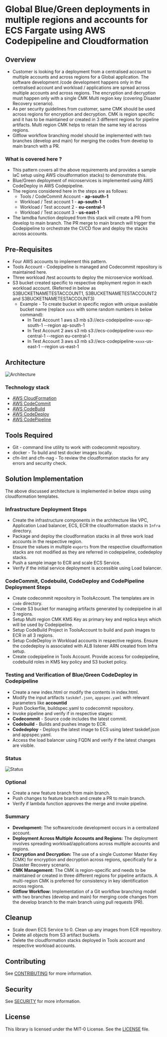 # Global Blue/Green deployments in multiple regions and accounts for ECS Fargate using AWS Codepipeline and Cloudformation



## Overview

- Customer is looking for a deployment from a centralised account to multiple accounts and across regions for a Global application. The software development /code development happens only in the centralised account and workload / applications are spread across multiple accounts and across regions. The encryption and decryption must happen only with a single CMK Multi region key (covering Disaster Recovery scenario). 
- As per security guidelines from customer, same CMK should be used across regions for encryption and decryption. CMK is region specific and it has to be maintained or created in 3 different regions for pipeline artifacts. Multi region CMK helps to retain the same key id across regions. 
- Gitflow workflow branching model should be implemented with two branches (develop and main) for merging the codes from develop to main branch with a PR. 

### What is covered here ?
- This pattern covers all the above requirements and provides a sample IaC setup using AWS cloudformation stacks) to demonstrate this. 
- Blue/Green deployment of microservices is implemented using AWS CodeDeploy in AWS Codepipeline.
- The regions considered here in the steps are as follows:
   - Tools / CodeCommit Account - **ap-south-1**
   - Workload / Test account 1 - **ap-south-1**
   - Workload / Test account 2 - **eu-central-1**
   - Workload / Test account 3 - **us-east-1**
- The lamdba function deployed from this stack will create a PR from develop to main branch. The PR merge to main branch will trigger the Codepipeline to orchestrate the CI/CD flow and deploy the stacks across accounts.

## Pre-Requisites
- Four AWS accounts to implement this pattern.
- Tools Account - Codepipeline is managed and Codecommit repository is maintained here.
- Three workload /test accounts to deploy the microservice workload.
- S3 bucket created specific to respective deployment region in each workload account. (Referred in below as S3BUCKETNAMETESTACCOUNT1, S3BUCKETNAMETESTACCOUNT2 and S3BUCKETNAMETESTACCOUNT3)
  - Example - To create bucket in specific region with unique available bucket name (replace `xxxx` with some random numbers in below command):
    - In Test Account 1
       aws s3 mb s3://ecs-codepipeline-`xxxx`-ap-south-1 --region ap-south-1
    - In Test Account 2
        aws s3 mb s3://ecs-codepipeline-`xxxx`-eu-central-1 --region eu-central-1
    -  In Test Account 3
       aws s3 mb s3://ecs-codepipeline-`xxxx`-us-east-1 --region us-east-1

## Architecture
![Architecture](Images/architecture.png)

### Technology stack  

- [AWS CloudFormation](https://aws.amazon.com/cloudformation/)
- [AWS CodeCommit](https://aws.amazon.com/codecommit/)
- [AWS CodeBuild](https://aws.amazon.com/codebuild/)
- [AWS CodeDeploy](https://aws.amazon.com/codedeploy/)
- [AWS CodePipeline](https://aws.amazon.com/codepipeline/)

## Tools Required
- Git - command line utility to work with codecommit repository.
- docker - To build and test docker images locally.
- cfn-lint and cfn-nag - To review the cloudformation stacks for any errors and security check.

## Solution Implementation
The above discussed architecture is implemented in below steps using cloudformation templates.

### Infrastructure Deployment Steps
- Create the infrastructure components in the architecture like VPC, Application Load balancer, ECS, ECR the cloudformation stacks in `Infra` directory.
- Package and deploy the cloudformation stacks in all three work load accounts in the respective region.
- Ensure the values in multiple `exports` from the respective cloudformation stacks are not modified as they are referred in codepipeline, codedeploy stacks.
- Push a sample image to ECR and scale ECS Service.
- Verify if the initial service deployment is accessible using Load balancer.

### CodeCommit, Codebuild, CodeDeploy and CodePipeline Deployment Steps
- Create codecommit repository in ToolsAccount. The templates are in `code` directory.
- Create S3 bucket for managing artifacts generated by codepipeline in all 3 regions.
- Setup Multi region CMK KMS Key as primary key and replica keys which will be used by Codepipeline.
- Setup CodeBuild Project in ToolsAccount to build and push images to ECR in all 3 regions.
- Setup CodeDeploy in Workload accounts in respective regions. Ensure the codedeploy is associated with ALB listener ARN created from Infra setup.
- Create codepipeline in Tools Account. Provide access for codepipeline, codebuild roles in KMS key policy and S3 bucket policy.

### Testing and Verification of Blue/Green CodeDeploy in Codepipeline
- Create a new index.html or modify the contents in index.html. 
- Modify the input artifacts `taskdef.json`, `appspec.yaml` with relevant parameters like **accountid** 
- Push Dockerfile, buildspec.yaml to codecommit repository.
- Invoke pipeline and verify if in respective stages:
 - **Codecommit** - Source code includes the latest commit.
 - **Codebuild** - Builds and pushes image to ECR.
 - **Codedeploy** - Deploys the latest image to ECS using latest taskdef.json and appspec.yaml.
- Access the load balancer using FQDN and verify if the latest changes are visible.

### Status
![Status](Images/status.png)

### Optional
- Create a new feature branch from main branch.
- Push changes to feature branch and create a PR to main branch.
- Verify if lambda function approves the merge and invoke pipeline.

### Summary


- **Development:** The software/code development occurs in a centralized account.
- **Deployment Across Multiple Accounts and Regions:** The deployment involves spreading workload/applications across multiple accounts and regions.
- **Encryption and Decryption:** The use of a single Customer Master Key (CMK) for encryption and decryption across regions, specifically for a Disaster Recovery scenario.
- **CMK Management:** The CMK is region-specific and needs to be maintained or created in three different regions for pipeline artifacts. A multi-region CMK is preferred for consistency in key identification across regions.
- **Gitflow Workflow:** Implementation of a Git workflow branching model with two branches (develop and main) for merging code changes from the develop branch to the main branch using pull requests (PR).

## Cleanup
- Scale down ECS Service to 0. Clean up any images from ECR repository.
- Delete all objects from S3 artifact buckets.
- Delete the cloudformation stacks deployed in Tools account and respective workload accounts.

## Contributing
See [CONTRIBUTING](CONTRIBUTING.md#security-issue-notifications) for more information.

## Security
See [SECURITY](SECURITY.md) for more information.

## License
This library is licensed under the MIT-0 License. See the [LICENSE](LICENSE) file.
